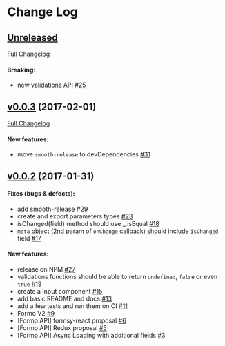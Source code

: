 #  Change Log

## [Unreleased](https://github.com/buildo/formo/tree/HEAD)
[Full Changelog](https://github.com/buildo/formo/compare/v0.0.3...HEAD)

#### Breaking:

- new validations API [#25](https://github.com/buildo/formo/issues/25)

## [v0.0.3](https://github.com/buildo/formo/tree/v0.0.3) (2017-02-01)
[Full Changelog](https://github.com/buildo/formo/compare/v0.0.2...v0.0.3)

#### New features:

- move `smooth-release` to devDependencies [#31](https://github.com/buildo/formo/issues/31)

## [v0.0.2](https://github.com/buildo/formo/tree/v0.0.2) (2017-01-31)


#### Fixes (bugs & defects):

- add smooth-release [#29](https://github.com/buildo/formo/issues/29)
- create and export parameters types [#23](https://github.com/buildo/formo/issues/23)
- isChanged(field) method should use _.isEqual [#18](https://github.com/buildo/formo/issues/18)
- `meta` object (2nd param of `onChange` callback) should include `isChanged` field [#17](https://github.com/buildo/formo/issues/17)

#### New features:

- release on NPM [#27](https://github.com/buildo/formo/issues/27)
- validations functions should be able to return `undefined`, `false` or even `true` [#19](https://github.com/buildo/formo/issues/19)
- create a Input component [#15](https://github.com/buildo/formo/issues/15)
- add basic README and docs [#13](https://github.com/buildo/formo/issues/13)
- add a few tests and run them on CI [#11](https://github.com/buildo/formo/issues/11)
- Formo V2 [#9](https://github.com/buildo/formo/issues/9)
- [Formo API] formsy-react proposal [#6](https://github.com/buildo/formo/issues/6)
- [Formo API] Redux proposal [#5](https://github.com/buildo/formo/issues/5)
- [Formo API] Async Loading with additional fields [#3](https://github.com/buildo/formo/issues/3)